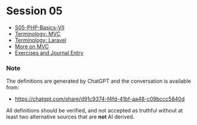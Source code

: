 # Session 05

- [S05-PHP-Basics-VII](S05-PHP-Basics-VII.md)
- [Terminology: MVC](session-05/S05-Terminology-MVC.md)
- [Terminology: Laravel](session-05/S05-Terminology-Laravel.md)
- [More on MVC](session-05/S05-MVC-Background.md)
- [Exercises and Journal Entry](Session-05-Exercises-and-Journal-Entry.md)
### Note

The definitions are generated by ChatGPT and the conversation is available from:

- https://chatgpt.com/share/d91c9374-f4fd-41bf-aa48-c09bccc5840d

All definitions should be verified, and not accepted as truthful without at least two alternative sources that are **not** AI derived.

